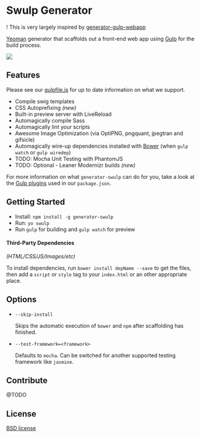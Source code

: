 # Swulp Generator

! This is very largely inspired by [generator-gulp-webapp](https://github.com/yeoman/generator-gulp-webapp)

[Yeoman](http://yeoman.io) generator that scaffolds out a front-end web app using [Gulp](http://gulpjs.com/) for the build process.

![](http://i.imgur.com/rwDYkQy.png)

## Features

Please see our [gulpfile.js](https://github.com/polem/generator-swulp/blob/master/app/templates/gulpfile.js) for up to date information on what we support.

* Compile swig templates
* CSS Autoprefixing *(new)*
* Built-in preview server with LiveReload
* Automagically compile Sass
* Automagically lint your scripts
* Awesome Image Optimization (via OptiPNG, pngquant, jpegtran and gifsicle)
* Automagically wire-up dependencies installed with [Bower](http://bower.io) (when `gulp watch` or `gulp wiredep`)
* TODO: Mocha Unit Testing with PhantomJS
* TODO: Optional - Leaner Modernizr builds *(new)*

For more information on what `generator-swulp` can do for you, take a look at the [Gulp plugins](https://github.com/polem/generator-swulp/blob/master/app/templates/_package.json) used in our `package.json`.


## Getting Started

- Install: `npm install -g generator-swulp`
- Run: `yo swulp`
- Run `gulp` for building and `gulp watch` for preview


#### Third-Party Dependencies

*(HTML/CSS/JS/Images/etc)*

To install dependencies, run `bower install depName --save` to get the files, then add a `script` or `style` tag to your `index.html` or an other appropriate place.

## Options

* `--skip-install`

  Skips the automatic execution of `bower` and `npm` after scaffolding has finished.

* `--test-framework=<framework>`

  Defaults to `mocha`. Can be switched for another supported testing framework like `jasmine`.


## Contribute

@TODO

## License

[BSD license](http://opensource.org/licenses/bsd-license.php)
